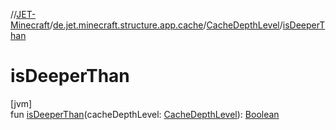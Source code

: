 //[JET-Minecraft](../../../index.md)/[de.jet.minecraft.structure.app.cache](../index.md)/[CacheDepthLevel](index.md)/[isDeeperThan](is-deeper-than.md)

# isDeeperThan

[jvm]\
fun [isDeeperThan](is-deeper-than.md)(cacheDepthLevel: [CacheDepthLevel](index.md)): [Boolean](https://kotlinlang.org/api/latest/jvm/stdlib/kotlin/-boolean/index.html)
